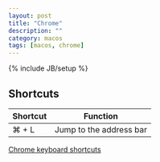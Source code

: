 ```yaml
---
layout: post
title: "Chrome"
description: ""
category: macos
tags: [macos, chrome]
---
```

{% include JB/setup %}

## Shortcuts

Shortcut | Function
---------|----------
⌘ + L    | Jump to the address bar

[Chrome keyboard shortcuts](https://support.google.com/chrome/answer/157179?hl=en)
